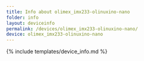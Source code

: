 ```yaml
---
title: Info about olimex_imx233-olinuxino-nano
folder: info
layout: deviceinfo
permalink: /devices/olimex_imx233-olinuxino-nano/
device: olimex_imx233-olinuxino-nano
---
```

{% include templates/device_info.md %}
